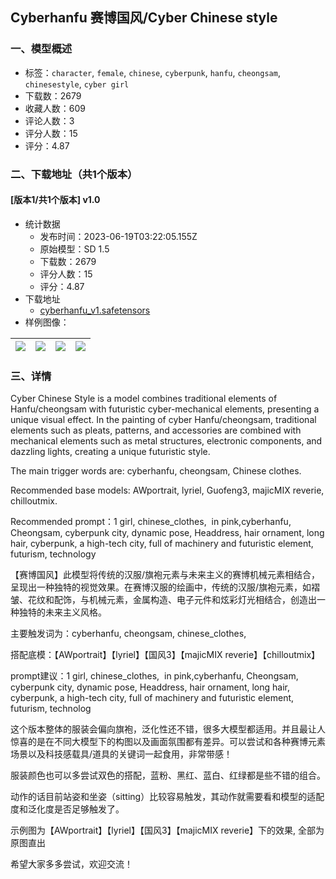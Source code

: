 ## Cyberhanfu 赛博国风/Cyber Chinese style
### 一、模型概述

- 标签：`character`, `female`, `chinese`, `cyberpunk`, `hanfu`, `cheongsam`, `chinesestyle`, `cyber girl`
- 下载数：2679
- 收藏人数：609
- 评论人数：3
- 评分人数：15
- 评分：4.87

### 二、下载地址（共1个版本）

#### [版本1/共1个版本] v1.0

- 统计数据
  - 发布时间：2023-06-19T03:22:05.155Z
  - 原始模型：SD 1.5
  - 下载数：2679
  - 评分人数：15
  - 评分：4.87
- 下载地址
  - [cyberhanfu_v1.safetensors](https://civitai.com/api/download/models/99173)
- 样例图像：

| <img src="https://image.civitai.com/xG1nkqKTMzGDvpLrqFT7WA/cd4443a6-6c0e-4181-9d3d-b72b542ef4a3/width=450/1228544.jpeg" /> | <img src="https://image.civitai.com/xG1nkqKTMzGDvpLrqFT7WA/f34d328d-8fcd-4cdb-8e86-3aea2cd0b3d5/width=450/1201637.jpeg" /> | <img src="https://image.civitai.com/xG1nkqKTMzGDvpLrqFT7WA/ca1f3e54-e095-4cdf-9ec2-a777e5e366d0/width=450/1201638.jpeg" /> | <img src="https://image.civitai.com/xG1nkqKTMzGDvpLrqFT7WA/bdb4a22c-6241-4c40-af56-7ecf598920ea/width=450/1201640.jpeg" /> |
| ---- | ---- | ---- | ---- |


### 三、详情
<p>Cyber Chinese Style is a model combines traditional elements of Hanfu/cheongsam with futuristic cyber-mechanical elements, presenting a unique visual effect. In the painting of cyber Hanfu/cheongsam, traditional elements such as pleats, patterns, and accessories are combined with mechanical elements such as metal structures, electronic components, and dazzling lights, creating a unique futuristic style.</p><p>The main trigger words are: cyberhanfu, cheongsam, Chinese clothes.</p><p>Recommended base models: AWportrait, lyriel, Guofeng3, majicMIX reverie, chilloutmix.</p><p>Recommended prompt：1 girl, chinese_clothes,  in pink,cyberhanfu, Cheongsam, cyberpunk city, dynamic pose, Headdress, hair ornament, long hair, cyberpunk, a high-tech city, full of machinery and futuristic element, futurism, technology</p><p></p><p>【赛博国风】此模型将传统的汉服/旗袍元素与未来主义的赛博机械元素相结合，呈现出一种独特的视觉效果。在赛博汉服的绘画中，传统的汉服/旗袍元素，如褶皱、花纹和配饰，与机械元素，金属构造、电子元件和炫彩灯光相结合，创造出一种独特的未来主义风格。</p><p>主要触发词为：cyberhanfu, cheongsam, chinese_clothes,</p><p>搭配底模：【AWportrait】【lyriel】【国风3】【majicMIX reverie】【chilloutmix】</p><p>prompt建议：1 girl, chinese_clothes,  in pink,cyberhanfu, Cheongsam, cyberpunk city, dynamic pose, Headdress, hair ornament, long hair, cyberpunk, a high-tech city, full of machinery and futuristic element, futurism, technolog</p><p>这个版本整体的服装会偏向旗袍，泛化性还不错，很多大模型都适用。并且最让人惊喜的是在不同大模型下的构图以及画面氛围都有差异。可以尝试和各种赛博元素场景以及科技感载具/道具的关键词一起食用，非常带感！</p><p>服装颜色也可以多尝试双色的搭配，蓝粉、黑红、蓝白、红绿都是些不错的组合。</p><p>动作的话目前站姿和坐姿（sitting）比较容易触发，其动作就需要看和模型的适配度和泛化度是否足够触发了。</p><p>示例图为【AWportrait】【lyriel】【国风3】【majicMIX reverie】下的效果, 全部为原图直出</p><p>希望大家多多尝试，欢迎交流！</p><p></p><p></p>